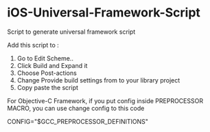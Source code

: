 # iOS-Universal-Framework-Script
Script to generate universal framework script

Add this script to :
1. Go to Edit Scheme..
2. Click Build and Expand it
3. Choose Post-actions
4. Change Provide build settings from to your library project
5. Copy paste the script

For Objective-C Framework, if you put config inside PREPROCESSOR MACRO, you can use change config to this code

CONFIG="$GCC_PREPROCESSOR_DEFINITIONS"
